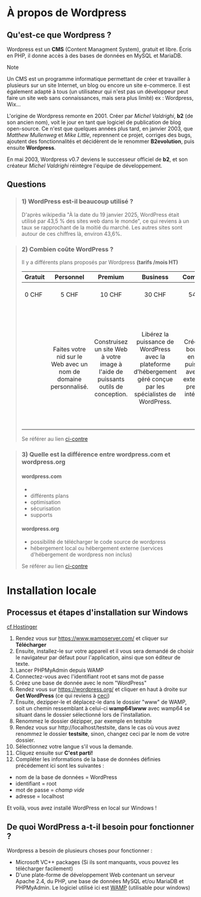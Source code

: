 # À propos de Wordpress
 
## Qu'est-ce que Wordpress ?

Wordpress est un **CMS** (Content Managment System), gratuit et libre. Écris en PHP, il donne accès à des bases de données en MySQL et MariaDB.

>[!NOTE]
> Un CMS est un programme informatique permettant de créer et travailler à plusieurs sur un site Internet, un blog ou encore un site e-commerce. Il est également adapté à tous (un utilisateur qui n'est pas un développeur peut faire un site web sans connaissances, mais sera plus limité)
> ex : Wordpress, Wix...

L'origine de Wordpress remonte en 2001. Créer par *Michel Valdrighi*, **b2** (de son ancien nom), voit le jour en tant que logiciel de publication de blog open-source.
Ce n'est que quelques années plus tard, en janvier 2003, que *Matthew Mullenweg* et *Mike Little*, reprennent ce projet, corriges des bugs, ajoutent des fonctionnalités et décidèrent de le renommer **B2evolution**, puis ensuite **Wordpress**.

En mai 2003, Wordpress v0.7 deviens le successeur officiel de **b2**, et son créateur *Michel Valdrighi* réintègre l'équipe de développement.

## Questions

> ### 1) WordPress est-il beaucoup utilisé ?
> D'après wikipedia "À la date du 19 janvier 2025, WordPress était utilisé par 43,5 % des sites web dans le monde", ce qui reviens à un taux se rapprochant de la moitié du marché. Les autres sites sont autour de ces chiffres là, environ 43,6%.

> ### 2) Combien coûte WordPress ?
>
> Il y a différents plans proposés par Wordpress **(tarifs /mois HT)**
>
> | Gratuit | Personnel | Premium | Business | Commerce | Entreprise |
>| :-- | :--: | :--: | :--: | :--: | :--: | 
>| 0 CHF | 5 CHF | 10 CHF | 30 CHF | 54CHF | à partir de 25000 $ / an |
>||Faites votre nid sur le Web avec un nom de domaine personnalisé. |Construisez un site Web à votre image à l'aide de puissants outils de conception. |Libérez la puissance de WordPress avec la plateforme d’hébergement géré conçue par les spécialistes de WordPress. |Créez une boutique en ligne puissante avec des extensions premium intégrées. |L’aisance et la flexibilité de WordPress avec une évolutivité, une sécurité et des capacités basées sur les données sans pareilles. |
>
>Se référer au lien [ci-contre](https://wordpress.com/fr/pricing/)

> ### 3) Quelle est la différence entre wordpress.com et wordpress.org
>
> #### wordpress.com
>
> -
> - différents plans
> - optimisation
> - sécurisation
> - supports
>
> #### wordpress.org
>
> - possibilité de télécharger le code source de wordpress
> - hébergement local ou hébergement externe (services d'hébergement de wordpress non inclus)
>
>Se référer au lien [ci-contre](https://wordpress.com/support/com-vs-org/)



# Installation locale
## Processus et étapes d'installation sur Windows
[cf Hostinger](https://www.youtube.com/watch?v=bBR1sbEe3Vc&ab_channel=L%27Acad%C3%A9mieHostinger)

1. Rendez vous sur https://www.wampserver.com/ et cliquer sur **Télécharger**
1. Ensuite, installez-le sur votre appareil et il vous sera demandé de choisir le navigateur par défaut pour l'application, ainsi que son éditeur de texte.
1. Lancer PHPMyAdmin depuis WAMP
1. Connectez-vous avec l'identifiant root et sans mot de passe
1. Créez une base de donnée avec le nom "WordPress"
1. Rendez vous sur https://wordpress.org/ et cliquer en haut à droite sur **Get WordPress** (ce qui reviens à [ceci](https://wordpress.org/download/))
1. Ensuite, dezipper-le et déplacez-le dans le dossier "www" de WAMP, soit un chemin ressemblant à celui-ci **wamp64\www** avec wamp64 se situant dans le dossier sélectionné lors de l'installation.
1. Renommez le dossier dézipper, par exemple en testsite
1. Rendez vous sur http://localhost/testsite, dans le cas où vous avez renommez le dossier **testsite**, sinon, changez ceci par le nom de votre dossier.
1. Sélectionnez votre langue s'il vous la demande.
1. Cliquez ensuite sur **C'est parti!**
1. Compléter les informations de la base de données définies précédement ici sont les suivantes :
- nom de la base de données = WordPress
- identifiant = root
- mot de passe = *champ vide*
- adresse = localhost

Et voilà, vous avez installé WordPress en local sur Windows !

## De quoi WordPress a-t-il besoin pour fonctionner ?

Wordpress a besoin de plusieurs choses pour fonctionner :
- Microsoft VC++ packages (Si ils sont manquants, vous pouvez les télécharger facilement)
- D'une plate-forme de développement Web contenant un serveur Apache 2.4, du PHP, une base de données MySQL et/ou MariaDB et PHPMyAdmin. Le logiciel utilisé ici est [WAMP](https://www.wampserver.com/) (utilisable pour windows)